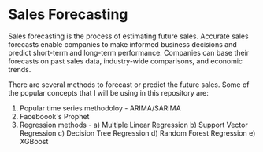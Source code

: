 # Sales Forecasting

Sales forecasting is the process of estimating future sales. Accurate sales forecasts enable companies to make informed business decisions and predict short-term and long-term performance. Companies can base their forecasts on past sales data, industry-wide comparisons, and economic trends.

There are several methods to forecast or predict the future sales. Some of the popular concepts that I will be using in this repository are:
1. Popular time series methodoloy - ARIMA/SARIMA
2. Faceboook's Prophet
3. Regression methods -
   a) Multiple Linear Regression
   b) Support Vector Regression
   c) Decision Tree Regression
   d) Random Forest Regression
   e) XGBoost 

